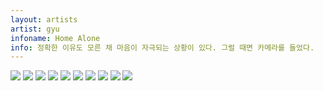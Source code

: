 ```yaml
---
layout: artists
artist: gyu
infoname: Home Alone
info: 정확한 이유도 모른 채 마음이 자극되는 상황이 있다. 그럴 때면 카메라를 들었다.
---
```

<article class="work">
<!--<img src="/assets/images/artists/gyu/homealone/1.jpg">-->
<!--<img src="/assets/images/artists/gyu/homealone/2.jpg">-->
<img src="/assets/images/artists/gyu/homealone/3.jpg">
<img src="/assets/images/artists/gyu/homealone/4.jpg">
<!--<img src="/assets/images/artists/gyu/homealone/5.jpg">-->
<img src="/assets/images/artists/gyu/homealone/6.jpg">
<img src="/assets/images/artists/gyu/homealone/7.jpg">
<img src="/assets/images/artists/gyu/homealone/8.jpg">
<img src="/assets/images/artists/gyu/homealone/9.jpg">
<img src="/assets/images/artists/gyu/homealone/10.jpg">
<img src="/assets/images/artists/gyu/homealone/11.jpg">
<img src="/assets/images/artists/gyu/homealone/12.jpg">
<img src="/assets/images/artists/gyu/homealone/13.jpg">
</article>